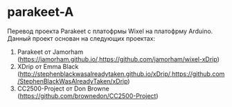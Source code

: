 # parakeet-A

Перевод проекта Parakeet с платофрмы Wixel на платофрму Arduino.
Данный проект основан на следующих проектах:
1. Parakeet от Jamorham (https://jamorham.github.io/,https://github.com/jamorham/wixel-xDrip)
2. XDrip от Emma Black (http://stephenblackwasalreadytaken.github.io/xDrip/,https://github.com/StephenBlackWasAlreadyTaken/xDrip)
3. CC2500-Project от Don Browne (https://github.com/brownedon/CC2500-Project)
